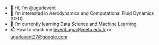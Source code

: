 - 👋 Hi, I’m @ugurlevent
- 👀 I’m interested in Aerodynamics and Computational Fluid Dynamics (CFD)
- 🌱 I’m currently learning Data Science and Machine Learning
- 📫 How to reach me levent.ugur@metu.edu.tr or ugurlevent27@google.com

<!---
ugurlevent/ugurlevent is a ✨ special ✨ repository because its `README.md` (this file) appears on your GitHub profile.
You can click the Preview link to take a look at your changes.
--->
